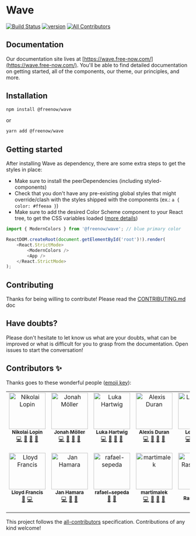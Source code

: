 # Wave

<!-- prettier-ignore-start -->
[![Build Status][build-badge]][build]
[![version][version-badge]][package]
[![All Contributors][all-contributors-badge]](#contributors-)
<!-- prettier-ignore-end -->

## Documentation

Our documentation site lives at [https://wave.free-now.com/](https://wave.free-now.com/). You'll be able to find detailed documentation on getting started, all of the components, our theme, our principles, and more.

## Installation

```sh
npm install @freenow/wave
```

or

```sh
yarn add @freenow/wave
```

## Getting started

After installing Wave as dependency, there are some extra steps to get the styles in place:

-   Make sure to install the peerDependencies (including styled-components)
-   Check that you don't have any pre-existing global styles that might override/clash with the styles shipped with the components (ex.: `a { color: #ffeeaa }`)
-   Make sure to add the desired Color Scheme component to your React tree, to get the CSS variables loaded ([more details](https://wave.free-now.com/iframe.html?viewMode=docs&id=migration-to-v2--docs#1%EF%B8%8F%E2%83%A3-connect-classic-colors))

```typescript jsx
import { ModernColors } from '@freenow/wave'; // blue primary color

ReactDOM.createRoot(document.getElementById('root')!).render(
    <React.StrictMode>
        <ModernColors />
        <App />
    </React.StrictMode>
);
```

## Contributing

Thanks for being willing to contribute! Please read the [CONTRIBUTING.md](./CONTRIBUTING.md) doc

## Have doubts?

Please don't hesitate to let know us what are your doubts, what can be improved or what is difficult for you to grasp from the documentation. Open issues to start the conversation!

## Contributors ✨

Thanks goes to these wonderful people ([emoji key](https://allcontributors.org/docs/en/emoji-key)):

<!-- ALL-CONTRIBUTORS-LIST:START - Do not remove or modify this section -->
<!-- prettier-ignore-start -->
<!-- markdownlint-disable -->
<table>
  <tbody>
    <tr>
      <td align="center" valign="top" width="14.28%"><a href="https://bitbucket.org/Lopinopulos"><img src="https://avatars.githubusercontent.com/u/1469636?v=4?s=100" width="100px;" alt="Nikolai Lopin"/><br /><sub><b>Nikolai Lopin</b></sub></a><br /><a href="https://github.com/freenowtech/wave/commits?author=nlopin" title="Code">💻</a> <a href="https://github.com/freenowtech/wave/commits?author=nlopin" title="Documentation">📖</a> <a href="https://github.com/freenowtech/wave/issues?q=author%3Anlopin" title="Bug reports">🐛</a> <a href="https://github.com/freenowtech/wave/pulls?q=is%3Apr+reviewed-by%3Anlopin" title="Reviewed Pull Requests">👀</a></td>
      <td align="center" valign="top" width="14.28%"><a href="http://jonah.ml/"><img src="https://avatars.githubusercontent.com/u/8927747?v=4?s=100" width="100px;" alt="Jonah Möller"/><br /><sub><b>Jonah Möller</b></sub></a><br /><a href="https://github.com/freenowtech/wave/commits?author=snapsnapturtle" title="Code">💻</a> <a href="https://github.com/freenowtech/wave/commits?author=snapsnapturtle" title="Documentation">📖</a> <a href="https://github.com/freenowtech/wave/issues?q=author%3Asnapsnapturtle" title="Bug reports">🐛</a> <a href="https://github.com/freenowtech/wave/pulls?q=is%3Apr+reviewed-by%3Asnapsnapturtle" title="Reviewed Pull Requests">👀</a></td>
      <td align="center" valign="top" width="14.28%"><a href="https://lukahartwig.de"><img src="https://avatars.githubusercontent.com/u/7414521?v=4?s=100" width="100px;" alt="Luka Hartwig"/><br /><sub><b>Luka Hartwig</b></sub></a><br /><a href="https://github.com/freenowtech/wave/commits?author=lukahartwig" title="Code">💻</a> <a href="https://github.com/freenowtech/wave/commits?author=lukahartwig" title="Documentation">📖</a> <a href="https://github.com/freenowtech/wave/issues?q=author%3Alukahartwig" title="Bug reports">🐛</a> <a href="https://github.com/freenowtech/wave/pulls?q=is%3Apr+reviewed-by%3Alukahartwig" title="Reviewed Pull Requests">👀</a></td>
      <td align="center" valign="top" width="14.28%"><a href="http://alexisduran.com"><img src="https://avatars.githubusercontent.com/u/1425162?v=4?s=100" width="100px;" alt="Alexis Duran"/><br /><sub><b>Alexis Duran</b></sub></a><br /><a href="https://github.com/freenowtech/wave/commits?author=duranmla" title="Code">💻</a> <a href="https://github.com/freenowtech/wave/commits?author=duranmla" title="Documentation">📖</a> <a href="https://github.com/freenowtech/wave/issues?q=author%3Aduranmla" title="Bug reports">🐛</a> <a href="https://github.com/freenowtech/wave/pulls?q=is%3Apr+reviewed-by%3Aduranmla" title="Reviewed Pull Requests">👀</a></td>
      <td align="center" valign="top" width="14.28%"><a href="http://www.leonardodivittorio.com"><img src="https://avatars.githubusercontent.com/u/12762609?v=4?s=100" width="100px;" alt="Leonardo"/><br /><sub><b>Leonardo</b></sub></a><br /><a href="https://github.com/freenowtech/wave/commits?author=div-Leo" title="Code">💻</a> <a href="https://github.com/freenowtech/wave/commits?author=div-Leo" title="Documentation">📖</a> <a href="https://github.com/freenowtech/wave/issues?q=author%3Adiv-Leo" title="Bug reports">🐛</a> <a href="https://github.com/freenowtech/wave/pulls?q=is%3Apr+reviewed-by%3Adiv-Leo" title="Reviewed Pull Requests">👀</a></td>
      <td align="center" valign="top" width="14.28%"><a href="http://arturmiglio.com"><img src="https://avatars.githubusercontent.com/u/539801?v=4?s=100" width="100px;" alt="Artur Miglio"/><br /><sub><b>Artur Miglio</b></sub></a><br /><a href="https://github.com/freenowtech/wave/commits?author=arturmiglio" title="Documentation">📖</a> <a href="https://github.com/freenowtech/wave/commits?author=arturmiglio" title="Code">💻</a> <a href="https://github.com/freenowtech/wave/issues?q=author%3Aarturmiglio" title="Bug reports">🐛</a></td>
      <td align="center" valign="top" width="14.28%"><a href="https://github.com/phllipo"><img src="https://avatars.githubusercontent.com/u/9133431?v=4?s=100" width="100px;" alt="Phillip Barkmann"/><br /><sub><b>Phillip Barkmann</b></sub></a><br /><a href="https://github.com/freenowtech/wave/commits?author=phllipo" title="Code">💻</a></td>
    </tr>
    <tr>
      <td align="center" valign="top" width="14.28%"><a href="https://github.com/lloydaf"><img src="https://avatars.githubusercontent.com/u/5729666?v=4?s=100" width="100px;" alt="Lloyd Francis"/><br /><sub><b>Lloyd Francis</b></sub></a><br /><a href="https://github.com/freenowtech/wave/commits?author=lloydaf" title="Documentation">📖</a> <a href="https://github.com/freenowtech/wave/commits?author=lloydaf" title="Code">💻</a></td>
      <td align="center" valign="top" width="14.28%"><a href="https://github.com/JanHamara"><img src="https://avatars.githubusercontent.com/u/14894844?v=4?s=100" width="100px;" alt="Jan Hamara"/><br /><sub><b>Jan Hamara</b></sub></a><br /><a href="https://github.com/freenowtech/wave/commits?author=JanHamara" title="Code">💻</a> <a href="https://github.com/freenowtech/wave/commits?author=JanHamara" title="Documentation">📖</a> <a href="https://github.com/freenowtech/wave/pulls?q=is%3Apr+reviewed-by%3AJanHamara" title="Reviewed Pull Requests">👀</a></td>
      <td align="center" valign="top" width="14.28%"><a href="https://github.com/rafael-sepeda"><img src="https://avatars.githubusercontent.com/u/13061805?v=4?s=100" width="100px;" alt="rafael-sepeda"/><br /><sub><b>rafael-sepeda</b></sub></a><br /><a href="#design-rafael-sepeda" title="Design">🎨</a> <a href="#blog-rafael-sepeda" title="Blogposts">📝</a></td>
      <td align="center" valign="top" width="14.28%"><a href="https://github.com/martimalek"><img src="https://avatars.githubusercontent.com/u/46452321?v=4?s=100" width="100px;" alt="martimalek"/><br /><sub><b>martimalek</b></sub></a><br /><a href="https://github.com/freenowtech/wave/commits?author=martimalek" title="Code">💻</a> <a href="https://github.com/freenowtech/wave/commits?author=martimalek" title="Documentation">📖</a> <a href="https://github.com/freenowtech/wave/issues?q=author%3Amartimalek" title="Bug reports">🐛</a> <a href="https://github.com/freenowtech/wave/pulls?q=is%3Apr+reviewed-by%3Amartimalek" title="Reviewed Pull Requests">👀</a></td>
      <td align="center" valign="top" width="14.28%"><a href="https://github.com/alatielle"><img src="https://avatars.githubusercontent.com/u/1089670?v=4?s=100" width="100px;" alt="Elena Rashkovan"/><br /><sub><b>Elena Rashkovan</b></sub></a><br /><a href="https://github.com/freenowtech/wave/commits?author=alatielle" title="Code">💻</a></td>
    </tr>
  </tbody>
</table>

<!-- markdownlint-restore -->
<!-- prettier-ignore-end -->

<!-- ALL-CONTRIBUTORS-LIST:END -->

This project follows the [all-contributors](https://github.com/all-contributors/all-contributors) specification. Contributions of any kind welcome!

<!-- prettier-ignore-start -->
[all-contributors-badge]: https://img.shields.io/github/all-contributors/freenowtech/wave/main?style=flat-square
[build-badge]: https://img.shields.io/github/workflow/status/freenowtech/wave/Component%20Library?logo=github&style=flat-square
[build]: https://github.com/freenowtech/wave/actions?query=workflow%3Alibrary
[version-badge]: https://img.shields.io/npm/v/@freenow/wave.svg?style=flat-square
[package]: https://www.npmjs.com/package/@freenow/wave
<!-- prettier-ignore-end -->
